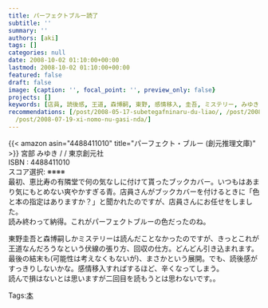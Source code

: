 ```yaml
---
title: パーフェクトブルー読了
subtitle: ''
summary: ''
authors: [aki]
tags: []
categories: null
date: 2008-10-02 01:10:00+00:00
lastmod: 2008-10-02 01:10:00+00:00
featured: false
draft: false
image: {caption: '', focal_point: '', preview_only: false}
projects: []
keywords: [店員, 読後感, 王道, 森博嗣, 東野, 感情移入, 圭吾, ミステリー, みゆき, 伏線]
recommendations: [/post/2008-05-17-subetegafninaru-du-liao/, /post/2008-08-24-sayonaraituka/,
  /post/2008-07-19-xi-nomo-nu-gasi-nda/]
---
```

{{< amazon asin="4488411010" title="パーフェクト・ブルー (創元推理文庫)" >}}
宮部 みゆき / / 東京創元社  
ISBN : 4488411010  
スコア選択: ※※※※  
最初、恵比寿の有隣堂で何の気なしに付けて貰ったブックカバー。いつもはあまり気にもとめない爽やかすぎる青。店員さんがブックカバーを付けるときに「色と本の指定はありますか？」と聞かれたのですが、店員さんにお任せをしました。  
読み終わって納得。これがパーフェクトブルーの色だったのね。  
  
東野圭吾と森博嗣しかミステリーは読んだことなかったのですが、きっとこれが王道なんだろうなという伏線の張り方、回収の仕方。どんどん引き込まれます。最後の結末も(可能性は考えなくもないが)、まさかという展開。でも、読後感がすっきりしないかな。感情移入すればするほど、辛くなってしまう。  
読んで損はないとは思いますが二回目を読もうとは思わないです。。

Tags:[本](http://mrk0369.exblog.jp/tags/%E6%9C%AC/) 

